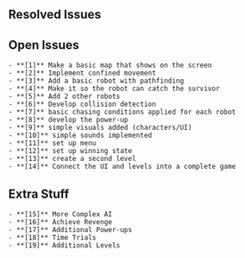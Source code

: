 ## Resolved Issues ##

## Open Issues ##

    - **[1]** Make a basic map that shows on the screen
    - **[2]** Implement confined movement
    - **[3]** Add a basic robot with pathfinding
    - **[4]** Make it so the robot can catch the survivor
    - **[5]** Add 2 other robots
    - **[6]** Develop collision detection
    - **[7]** basic chasing conditions applied for each robot
    - **[8]** develop the power-up
    - **[9]** simple visuals added (characters/UI)
    - **[10]** simple sounds implemented
    - **[11]** set up menu
    - **[12]** set up winning state
    - **[13]** create a second level
    - **[14]** Connect the UI and levels into a complete game

## Extra Stuff ##

    - **[15]** More Complex AI
    - **[16]** Achieve Revenge
    - **[17]** Additional Power-ups
    - **[18]** Time Trials
    - **[19]** Additional Levels